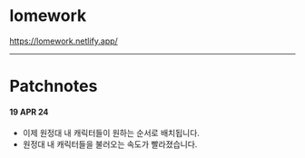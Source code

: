 # lomework

https://lomework.netlify.app/

--- 

# Patchnotes   
#### 19 APR 24
 - 이제 원정대 내 캐릭터들이 원하는 순서로 배치됩니다.
 - 원정대 내 캐릭터들을 불러오는 속도가 빨라졌습니다.
